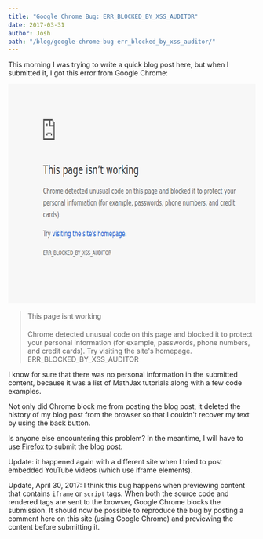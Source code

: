 ```yaml
---
title: "Google Chrome Bug: ERR_BLOCKED_BY_XSS_AUDITOR"
date: 2017-03-31
author: Josh
path: "/blog/google-chrome-bug-err_blocked_by_xss_auditor/"
---
```


This morning I was trying to write a quick blog post here, but when I submitted it, I got this error from Google Chrome:

<img src="/files/chrome-xss.png" width="720" height="447" alt="chrome-xss.png" />

<blockquote>This page isnt working

Chrome detected unusual code on this page and blocked it to protect your personal information (for example, passwords, phone numbers, and credit cards).
Try visiting the site's homepage.
ERR_BLOCKED_BY_XSS_AUDITOR</blockquote>

I know for sure that there was no personal information in the submitted content, because it was a list of MathJax tutorials along with a few code examples.

Not only did Chrome block me from posting the blog post, it deleted the history of my blog post from the browser so that I couldn't recover my text by using the back button.

Is anyone else encountering this problem? In the meantime, I will have to use <a href="https://www.firefox.com/">Firefox</a> to submit the blog post.

Update: it happened again with a different site when I tried to post embedded YouTube videos (which use iframe elements).

Update, April 30, 2017: I think this bug happens when previewing content that contains <code>iframe</code> or <code>script</code> tags. When both the source code and rendered tags are sent to the browser, Google Chrome blocks the submission. It should now be possible to reproduce the bug by posting a comment here on this site (using Google Chrome) and previewing the content before submitting it.
